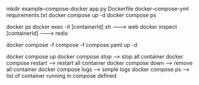 mkdir example-compose-docker
app.py
Dockerfile
docker-compose-yml
requirements.txt
docker compose up -d
docker compose ps

docker ps
docker exec -it [containerId] sh ---> web
docker inspect [containerId] ---> redis

docker compose -f compose -f compose.yaml up -d

docker compose up
docker compose stop   --> stop all container
docker compose restart --> restart all container
docker compose down --> remove all container
docker compose logs --> simple logs
docker compose ps --> list of container running in compose defined